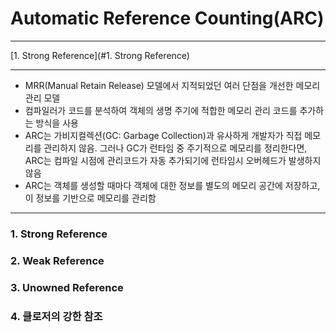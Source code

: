 # Automatic Reference Counting(ARC)

---

[1. Strong Reference](#1. Strong Reference)





---



- MRR(Manual Retain Release) 모델에서 지적되었던 여러 단점을 개선한 메모리 관리 모델
- 컴파일러가 코드를 분석하여 객체의 생명 주기에 적합한 메모리 관리 코드를 추가하는 방식을 사용
- ARC는 가비지컬렉션(GC: Garbage Collection)과 유사하게 개발자가 직접 메모리를 관리하지 않음. 그러나 GC가 런타임 중 주기적으로 메모리를 정리한다면, ARC는 컴파일 시점에 관리코드가 자동 추가되기에 런타임시 오버헤드가 발생하지 않음
- ARC는 객체를 생성할 때마다 객체에 대한 정보를 별도의 메모리 공간에 저장하고, 이 정보를 기반으로 메모리를 관리함

---

### 1. Strong Reference





### 2. Weak Reference





### 3. Unowned Reference







### 4. 클로저의 강한 참조







